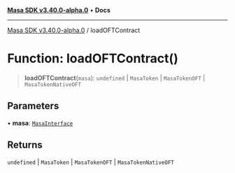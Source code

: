 [**Masa SDK v3.40.0-alpha.0**](../README.md) • **Docs**

***

[Masa SDK v3.40.0-alpha.0](../globals.md) / loadOFTContract

# Function: loadOFTContract()

> **loadOFTContract**(`masa`): `undefined` \| `MasaToken` \| `MasaTokenOFT` \| `MasaTokenNativeOFT`

## Parameters

• **masa**: [`MasaInterface`](../interfaces/MasaInterface.md)

## Returns

`undefined` \| `MasaToken` \| `MasaTokenOFT` \| `MasaTokenNativeOFT`

